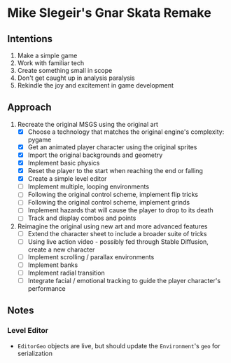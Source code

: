 # Mike Slegeir's Gnar Skata Remake

## Intentions

1. Make a simple game
2. Work with familiar tech
3. Create something small in scope
4. Don't get caught up in analysis paralysis
5. Rekindle the joy and excitement in game development

## Approach

1. Recreate the original MSGS using the original art
    - [x] Choose a technology that matches the original engine's complexity: pygame
    - [x] Get an animated player character using the original sprites
    - [x] Import the original backgrounds and geometry
    - [x] Implement basic physics
    - [x] Reset the player to the start when reaching the end or falling
    - [x] Create a simple level editor
    - [ ] Implement multiple, looping environments
    - [ ] Following the original control scheme, implement flip tricks
    - [ ] Following the original control scheme, implement grinds
    - [ ] Implement hazards that will cause the player to drop to its death
    - [ ] Track and display combos and points
2. Reimagine the original using new art and more advanced features
   - [ ] Extend the character sheet to include a broader suite of tricks
   - [ ] Using live action video - possibly fed through Stable Diffusion, create a new character
   - [ ] Implement scrolling / parallax environments
   - [ ] Implement banks
   - [ ] Implement radial transition
   - [ ] Integrate facial / emotional tracking to guide the player character's performance

## Notes

### Level Editor

- `EditorGeo` objects are live, but should update the `Environment`'s `geo` for serialization